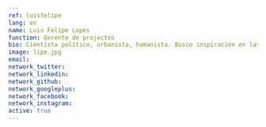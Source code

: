 ```yaml
---
ref: luisfelipe
lang: en
name: Luis Felipe Lopes
function: Gerente de projectos
bio: Cientista político, urbanista, humanista. Busco inspiración en las ideas y prácticas que acumulé trabajando en más de diez países para apoyar la construcción de ciudades inclusivas, diversas y sustentables.
image: lipe.jpg
email:
network_twitter:
network_linkedin:
network_github:
network_googleplus:
network_facebook:
network_instagram:
active: true
---
```

